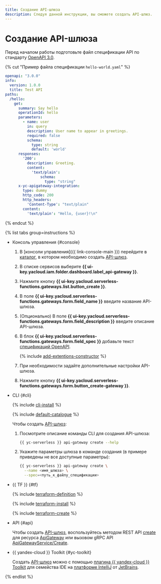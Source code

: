 ```yaml
---
title: Создание API-шлюза
description: Следуя данной инструкции, вы сможете создать API-шлюз.
---
```


# Создание API-шлюза

Перед началом работы подготовьте файл спецификации API по стандарту [OpenAPI 3.0](https://github.com/OAI/OpenAPI-Specification).

{% cut "Пример файла спецификации `hello-world.yaml`" %}

```yaml
openapi: "3.0.0"
info:
  version: 1.0.0
  title: Test API
paths:
  /hello:
    get:
      summary: Say hello
      operationId: hello
      parameters:
        - name: user
          in: query
          description: User name to appear in greetings.
          required: false
          schema:
            type: string
            default: 'world'
      responses:
        '200':
          description: Greeting.
          content:
            'text/plain':
                schema:
                  type: "string"
      x-yc-apigateway-integration:
        type: dummy
        http_code: 200
        http_headers:
          'Content-Type': "text/plain"
        content:
          'text/plain': "Hello, {user}!\n"
```

{% endcut %}

{% list tabs group=instructions %}

- Консоль управления {#console}

  1. В [консоли управления]({{ link-console-main }}) перейдите в [каталог](../../resource-manager/concepts/resources-hierarchy.md#folder), в котором необходимо создать [API-шлюз](../concepts/index.md).
  1. В списке сервисов выберите **{{ ui-key.yacloud.iam.folder.dashboard.label_api-gateway }}**.
  1. Нажмите кнопку **{{ ui-key.yacloud.serverless-functions.gateways.list.button_create }}**.
  1. В поле **{{ ui-key.yacloud.serverless-functions.gateways.form.field_name }}** введите название API-шлюза.
  1. (Опционально) В поле **{{ ui-key.yacloud.serverless-functions.gateways.form.field_description }}** введите описание API-шлюза.
  1. В блок **{{ ui-key.yacloud.serverless-functions.gateways.form.field_spec }}** добавьте текст [спецификаций OpenAPI](https://ru.wikipedia.org/wiki/OpenAPI_(спецификация)).

      {% include [add-extentions-constructor](../../_includes/api-gateway/add-extentions-constructor.md) %}

  1. При необходимости задайте дополнительные настройки API-шлюза.
  1. Нажмите кнопку **{{ ui-key.yacloud.serverless-functions.gateways.form.button_create-gateway }}**.

- CLI {#cli}

  {% include [cli-install](../../_includes/cli-install.md) %}

  {% include [default-catalogue](../../_includes/default-catalogue.md) %}

  Чтобы создать [API-шлюз](../concepts/index.md):
  1. Посмотрите описание команды CLI для создания API-шлюза:

     ```bash
     {{ yc-serverless }} api-gateway create --help
     ```

  1. Укажите параметры шлюза в команде создания (в примере приведены не все доступные параметры):

     ```bash
     {{ yc-serverless }} api-gateway create \
       --name <имя_шлюза> \
       --spec=<путь_к_файлу_спецификации>
     ```

- {{ TF }} {#tf}

  {% include [terraform-definition](../../_tutorials/_tutorials_includes/terraform-definition.md) %}

  {% include [terraform-install](../../_includes/terraform-install.md) %}

  {% include [terraform-create](../../_includes/api-gateway/terraform-create.md) %}

- API {#api}

  Чтобы создать [API-шлюз](../concepts/index.md), воспользуйтесь методом REST API [create](../apigateway/api-ref/ApiGateway/create.md) для ресурса [ApiGateway](../apigateway/api-ref/ApiGateway/index.md) или вызовом gRPC API [ApiGatewayService/Create](../apigateway/api-ref/grpc/ApiGateway/create.md).

- {{ yandex-cloud }} Toolkit {#yc-toolkit}

  Создать [API-шлюз](../concepts/index.md) можно с помощью [плагина {{ yandex-cloud }} Toolkit](https://github.com/yandex-cloud/ide-plugin-jetbrains) для семейства IDE на [платформе IntelliJ](https://www.jetbrains.com/ru-ru/opensource/idea/) от [JetBrains](https://www.jetbrains.com/).

{% endlist %}